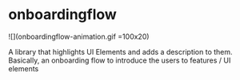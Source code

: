 # onboardingflow

![](onboardingflow-animation.gif =100x20)

A library that highlights UI Elements and adds a description to them. Basically, an onboarding flow to introduce the users to features / UI elements
